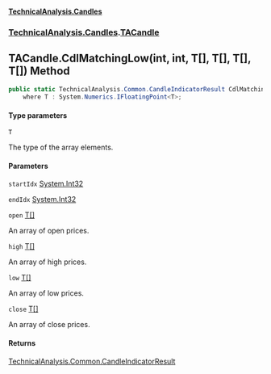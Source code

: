 #### [TechnicalAnalysis.Candles](TechnicalAnalysis.Candles.md 'TechnicalAnalysis.Candles')
### [TechnicalAnalysis.Candles](TechnicalAnalysis.Candles.md#TechnicalAnalysis.Candles 'TechnicalAnalysis.Candles').[TACandle](TACandle.md 'TechnicalAnalysis.Candles.TACandle')

## TACandle.CdlMatchingLow<T>(int, int, T[], T[], T[], T[]) Method

```csharp
public static TechnicalAnalysis.Common.CandleIndicatorResult CdlMatchingLow<T>(int startIdx, int endIdx, T[] open, T[] high, T[] low, T[] close)
    where T : System.Numerics.IFloatingPoint<T>;
```
#### Type parameters

<a name='TechnicalAnalysis.Candles.TACandle.CdlMatchingLow_T_(int,int,T[],T[],T[],T[]).T'></a>

`T`

The type of the array elements.
#### Parameters

<a name='TechnicalAnalysis.Candles.TACandle.CdlMatchingLow_T_(int,int,T[],T[],T[],T[]).startIdx'></a>

`startIdx` [System.Int32](https://docs.microsoft.com/en-us/dotnet/api/System.Int32 'System.Int32')

<a name='TechnicalAnalysis.Candles.TACandle.CdlMatchingLow_T_(int,int,T[],T[],T[],T[]).endIdx'></a>

`endIdx` [System.Int32](https://docs.microsoft.com/en-us/dotnet/api/System.Int32 'System.Int32')

<a name='TechnicalAnalysis.Candles.TACandle.CdlMatchingLow_T_(int,int,T[],T[],T[],T[]).open'></a>

`open` [T](TACandle.CdlMatchingLow_T_(int,int,T[],T[],T[],T[]).md#TechnicalAnalysis.Candles.TACandle.CdlMatchingLow_T_(int,int,T[],T[],T[],T[]).T 'TechnicalAnalysis.Candles.TACandle.CdlMatchingLow<T>(int, int, T[], T[], T[], T[]).T')[[]](https://docs.microsoft.com/en-us/dotnet/api/System.Array 'System.Array')

An array of open prices.

<a name='TechnicalAnalysis.Candles.TACandle.CdlMatchingLow_T_(int,int,T[],T[],T[],T[]).high'></a>

`high` [T](TACandle.CdlMatchingLow_T_(int,int,T[],T[],T[],T[]).md#TechnicalAnalysis.Candles.TACandle.CdlMatchingLow_T_(int,int,T[],T[],T[],T[]).T 'TechnicalAnalysis.Candles.TACandle.CdlMatchingLow<T>(int, int, T[], T[], T[], T[]).T')[[]](https://docs.microsoft.com/en-us/dotnet/api/System.Array 'System.Array')

An array of high prices.

<a name='TechnicalAnalysis.Candles.TACandle.CdlMatchingLow_T_(int,int,T[],T[],T[],T[]).low'></a>

`low` [T](TACandle.CdlMatchingLow_T_(int,int,T[],T[],T[],T[]).md#TechnicalAnalysis.Candles.TACandle.CdlMatchingLow_T_(int,int,T[],T[],T[],T[]).T 'TechnicalAnalysis.Candles.TACandle.CdlMatchingLow<T>(int, int, T[], T[], T[], T[]).T')[[]](https://docs.microsoft.com/en-us/dotnet/api/System.Array 'System.Array')

An array of low prices.

<a name='TechnicalAnalysis.Candles.TACandle.CdlMatchingLow_T_(int,int,T[],T[],T[],T[]).close'></a>

`close` [T](TACandle.CdlMatchingLow_T_(int,int,T[],T[],T[],T[]).md#TechnicalAnalysis.Candles.TACandle.CdlMatchingLow_T_(int,int,T[],T[],T[],T[]).T 'TechnicalAnalysis.Candles.TACandle.CdlMatchingLow<T>(int, int, T[], T[], T[], T[]).T')[[]](https://docs.microsoft.com/en-us/dotnet/api/System.Array 'System.Array')

An array of close prices.

#### Returns
[TechnicalAnalysis.Common.CandleIndicatorResult](https://docs.microsoft.com/en-us/dotnet/api/TechnicalAnalysis.Common.CandleIndicatorResult 'TechnicalAnalysis.Common.CandleIndicatorResult')